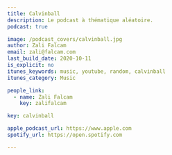 ```yaml
---
title: Calvinball
description: Le podcast à thématique aléatoire.
podcast: true

image: /podcast_covers/calvinball.jpg
author: Zali Falcam
email: zali@falcam.com
last_build_date: 2020-10-11
is_explicit: no
itunes_keywords: music, youtube, random, calvinball
itunes_category: Music

people_link: 
  - name: Zali Falcam
    key: zalifalcam

key: calvinball

apple_podcast_url: https://www.apple.com
spotify_url: https://open.spotify.com

---
```


<Podcast/>